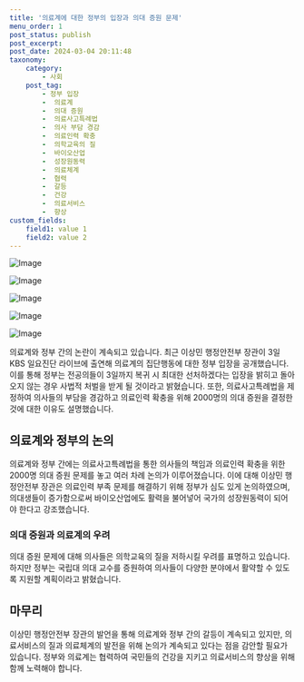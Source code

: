 ```yaml
---
title: '의료계에 대한 정부의 입장과 의대 증원 문제'
menu_order: 1
post_status: publish
post_excerpt: 
post_date: 2024-03-04 20:11:48
taxonomy:
    category:
        - 사회
    post_tag:
        - 정부 입장
        -  의료계
        -  의대 증원
        -  의료사고특례법
        -  의사 부담 경감
        -  의료인력 확충
        -  의학교육의 질
        -  바이오산업
        -  성장원동력
        -  의료체계
        -  협력
        -  갈등
        -  건강
        -  의료서비스
        -  향상
custom_fields:
    field1: value 1
    field2: value 2
---
```


![Image](https://imgnews.pstatic.net/image/081/2024/03/03/0003434385_001_20240303205501144.jpg?type=w647)

![Image](https://imgnews.pstatic.net/image/081/2024/03/03/0003434385_002_20240303205501182.jpg?type=w647)

![Image](https://imgnews.pstatic.net/image/081/2024/03/03/0003434385_003_20240303205501233.jpg?type=w647)

![Image](https://imgnews.pstatic.net/image/081/2024/03/03/0003434385_004_20240303205501277.jpg?type=w647)

![Image](https://imgnews.pstatic.net/image/081/2024/03/03/0003434385_005_20240303205501309.jpg?type=w647)

의료계와 정부 간의 논란이 계속되고 있습니다. 최근 이상민 행정안전부 장관이 3일 KBS 일요진단 라이브에 출연해 의료계의 집단행동에 대한 정부 입장을 공개했습니다. 이를 통해 정부는 전공의들이 3일까지 복귀 시 최대한 선처하겠다는 입장을 밝히고 돌아오지 않는 경우 사법적 처벌을 받게 될 것이라고 밝혔습니다. 또한, 의료사고특례법을 제정하여 의사들의 부담을 경감하고 의료인력 확충을 위해 2000명의 의대 증원을 결정한 것에 대한 이유도 설명했습니다.
## 의료계와 정부의 논의
의료계와 정부 간에는 의료사고특례법을 통한 의사들의 책임과 의료인력 확충을 위한 2000명 의대 증원 문제를 놓고 여러 차례 논의가 이루어졌습니다. 이에 대해 이상민 행정안전부 장관은 의료인력 부족 문제를 해결하기 위해 정부가 심도 있게 논의하였으며, 의대생들이 증가함으로써 바이오산업에도 활력을 불어넣어 국가의 성장원동력이 되어야 한다고 강조했습니다.
### 의대 증원과 의료계의 우려
의대 증원 문제에 대해 의사들은 의학교육의 질을 저하시킬 우려를 표명하고 있습니다. 하지만 정부는 국립대 의대 교수를 증원하여 의사들이 다양한 분야에서 활약할 수 있도록 지원할 계획이라고 밝혔습니다.
## 마무리
이상민 행정안전부 장관의 발언을 통해 의료계와 정부 간의 갈등이 계속되고 있지만, 의료서비스의 질과 의료체계의 발전을 위해 논의가 계속되고 있다는 점을 감안할 필요가 있습니다. 정부와 의료계는 협력하여 국민들의 건강을 지키고 의료서비스의 향상을 위해 함께 노력해야 합니다.

